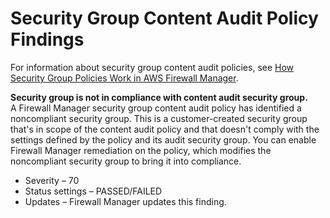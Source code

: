 # Security Group Content Audit Policy Findings<a name="security-group-content-audit-policy-findings"></a>

For information about security group content audit policies, see [How Security Group Policies Work in AWS Firewall Manager](security-group-policies.md)\.

**Security group is not in compliance with content audit security group\.**  
A Firewall Manager security group content audit policy has identified a noncompliant security group\. This is a customer\-created security group that's in scope of the content audit policy and that doesn't comply with the settings defined by the policy and its audit security group\. You can enable Firewall Manager remediation on the policy, which modifies the noncompliant security group to bring it into compliance\.
+ Severity – 70
+ Status settings – PASSED/FAILED
+ Updates – Firewall Manager updates this finding\.